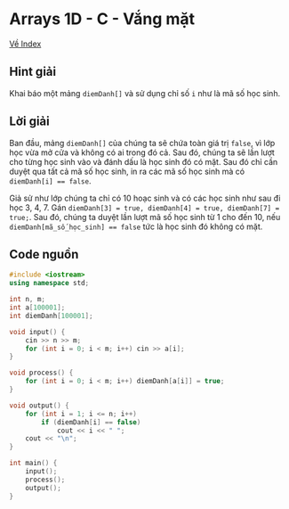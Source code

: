 # Arrays 1D - C - Vắng mặt

[Về Index](index.md)

## Hint giải

Khai báo một mảng `diemDanh[]` và sử dụng chỉ số `i` như là mã số học sinh.


## Lời giải


Ban đầu, mảng `diemDanh[]` của chúng ta sẽ chứa toàn giá trị `false`, vì lớp học vừa mở cửa và không có ai trong đó cả. Sau đó, chúng ta sẽ lần lượt cho từng học sinh vào và đánh dấu là học sinh đó có mặt. Sau đó chỉ cần duyệt qua tất cả mã số học sinh, in ra các mã số học sinh mà có `diemDanh[i] == false`.

Giả sử như lớp chúng ta chỉ có 10 hoạc sinh và có các học sinh như sau đi học 3, 4, 7. Gán `diemDanh[3] = true, diemDanh[4] = true, diemDanh[7] = true;`. Sau đó, chúng ta duyệt lần lượt mã số học sinh từ 1 cho đến 10, nếu `diemDanh[mã_số_học_sinh] == false` tức là học sinh đó không có mặt.


## Code nguồn

```cpp
#include <iostream>
using namespace std;

int n, m;
int a[100001];
int diemDanh[100001];

void input() {
    cin >> n >> m;
    for (int i = 0; i < m; i++) cin >> a[i];
}

void process() {
    for (int i = 0; i < m; i++) diemDanh[a[i]] = true;
}

void output() {
    for (int i = 1; i <= n; i++)
        if (diemDanh[i] == false)
            cout << i << " ";
    cout << "\n";
}

int main() {
    input();
    process();
    output();
}
```
